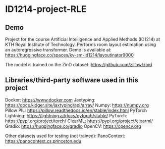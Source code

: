 # ID1214-project-RLE

## Demo
Project for the course Artificial Intelligence and Applied Methods (ID1214) at KTH Royal Institute of Technology. Performs room layout estimation using an autoregressive transformer.
Demo is available at: https://huggingface.co/spaces/kv-sm-id1214/layoutinator9000

The model is trained on the ZinD dataset: https://github.com/zillow/zind
## Libraries/third-party software used in this project 
Docker: https://www.docker.com
Jaxtyping: https://docs.kidger.site/jaxtyping/api/array/
Numpy: https://numpy.org
Pillow PIL: https://pillow.readthedocs.io/en/stable/index.html
PyTorch Lightning: https://lightning.ai/docs/pytorch/stable/
PyTorch: https://pypi.org/project/torch/
ClearML: https://pypi.org/project/clearml/
Gradio: https://huggingface.co/gradio
OpenCV: https://opencv.org

Other datasets used for testing (not trained): 
PanoContext: https://panocontext.cs.princeton.edu

